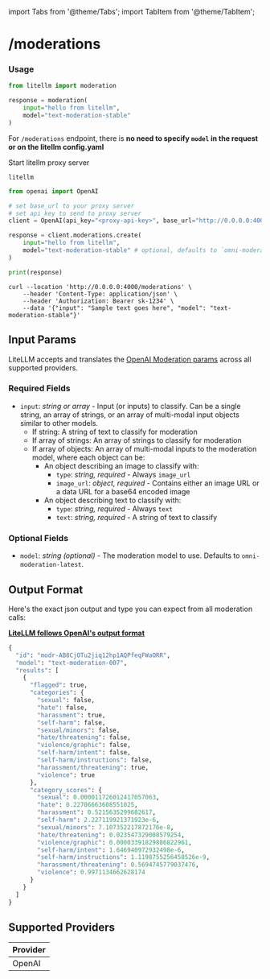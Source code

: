 import Tabs from '@theme/Tabs';
import TabItem from '@theme/TabItem';

# /moderations


### Usage
<Tabs>
<TabItem value="python" label="LiteLLM Python SDK">

```python
from litellm import moderation

response = moderation(
    input="hello from litellm",
    model="text-moderation-stable"
)
```

</TabItem>
<TabItem value="proxy" label="LiteLLM Proxy Server">

For `/moderations` endpoint, there is **no need to specify `model` in the request or on the litellm config.yaml**

Start litellm proxy server 

```
litellm
```


<Tabs>
<TabItem value="python" label="OpenAI Python SDK">

```python
from openai import OpenAI

# set base_url to your proxy server
# set api_key to send to proxy server
client = OpenAI(api_key="<proxy-api-key>", base_url="http://0.0.0.0:4000")

response = client.moderations.create(
    input="hello from litellm",
    model="text-moderation-stable" # optional, defaults to `omni-moderation-latest`
)

print(response)
```
</TabItem>

<TabItem value="curl" label="Curl Request">

```shell
curl --location 'http://0.0.0.0:4000/moderations' \
    --header 'Content-Type: application/json' \
    --header 'Authorization: Bearer sk-1234' \
    --data '{"input": "Sample text goes here", "model": "text-moderation-stable"}'
```
</TabItem>
</Tabs>

</TabItem>
</Tabs>

## Input Params
LiteLLM accepts and translates the [OpenAI Moderation params](https://platform.openai.com/docs/api-reference/moderations) across all supported providers.

### Required Fields

- `input`: *string or array* - Input (or inputs) to classify. Can be a single string, an array of strings, or an array of multi-modal input objects similar to other models.
  - If string: A string of text to classify for moderation
  - If array of strings: An array of strings to classify for moderation
  - If array of objects: An array of multi-modal inputs to the moderation model, where each object can be:
    - An object describing an image to classify with:
      - `type`: *string, required* - Always `image_url`
      - `image_url`: *object, required* - Contains either an image URL or a data URL for a base64 encoded image
    - An object describing text to classify with:
      - `type`: *string, required* - Always `text`
      - `text`: *string, required* - A string of text to classify

### Optional Fields

- `model`: *string (optional)* - The moderation model to use. Defaults to `omni-moderation-latest`.

## Output Format
Here's the exact json output and type you can expect from all moderation calls:

[**LiteLLM follows OpenAI's output format**](https://platform.openai.com/docs/api-reference/moderations/object)


```python
{
  "id": "modr-AB8CjOTu2jiq12hp1AQPfeqFWaORR",
  "model": "text-moderation-007",
  "results": [
    {
      "flagged": true,
      "categories": {
        "sexual": false,
        "hate": false,
        "harassment": true,
        "self-harm": false,
        "sexual/minors": false,
        "hate/threatening": false,
        "violence/graphic": false,
        "self-harm/intent": false,
        "self-harm/instructions": false,
        "harassment/threatening": true,
        "violence": true
      },
      "category_scores": {
        "sexual": 0.000011726012417057063,
        "hate": 0.22706663608551025,
        "harassment": 0.5215635299682617,
        "self-harm": 2.227119921371923e-6,
        "sexual/minors": 7.107352217872176e-8,
        "hate/threatening": 0.023547329008579254,
        "violence/graphic": 0.00003391829886822961,
        "self-harm/intent": 1.646940972932498e-6,
        "self-harm/instructions": 1.1198755256458526e-9,
        "harassment/threatening": 0.5694745779037476,
        "violence": 0.9971134662628174
      }
    }
  ]
}

```


## **Supported Providers**

| Provider    |
|-------------|
| OpenAI      |  
